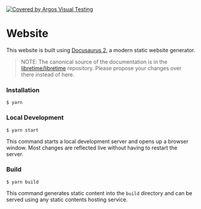 [![Covered by Argos Visual Testing](https://argos-ci.com/badge.svg)](https://app.argos-ci.com/paddatrapper/website/reference?utm_source=[team-name]&utm_campaign=oss)

# Website

This website is built using [Docusaurus 2](https://docusaurus.io/), a modern static website generator.

> NOTE: The canonical source of the documentation is in the [libretime/libretime](https://github.com/libretime/libretime/tree/main/docs) repository. Please propose your changes over there instead of here.

### Installation

```
$ yarn
```

### Local Development

```
$ yarn start
```

This command starts a local development server and opens up a browser window. Most changes are reflected live without having to restart the server.

### Build

```
$ yarn build
```

This command generates static content into the `build` directory and can be served using any static contents hosting service.
